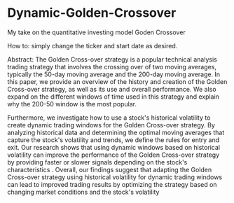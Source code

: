 # Dynamic-Golden-Crossover
 My take on the quantitative investing model Goden Crossover

 How to: simply change the ticker and start date as desired.

 Abstract:
The Golden Cross-over strategy is a popular technical analysis trading strategy that involves the
crossing over of two moving averages, typically the 50-day moving average and the 200-day moving
average. In this paper, we provide an overview of the history and creation of the Golden Cross-over
strategy, as well as its use and overall performance. We also expand on the different windows of time
used in this strategy and explain why the 200-50 window is the most popular.

Furthermore, we investigate how to use a stock's historical volatility to create dynamic trading
windows for the Golden Cross-over strategy. By analyzing historical data and determining the optimal
moving averages that capture the stock's volatility and trends, we define the rules for entry and exit.
Our research shows that using dynamic windows based on historical volatility can improve the
performance of the Golden Cross-over strategy by providing faster or slower signals depending on the
stock's characteristics
.
Overall, our findings suggest that adapting the Golden Cross-over strategy using historical volatility
for dynamic trading windows can lead to improved trading results by optimizing the strategy based on
changing market conditions and the stock's volatility
